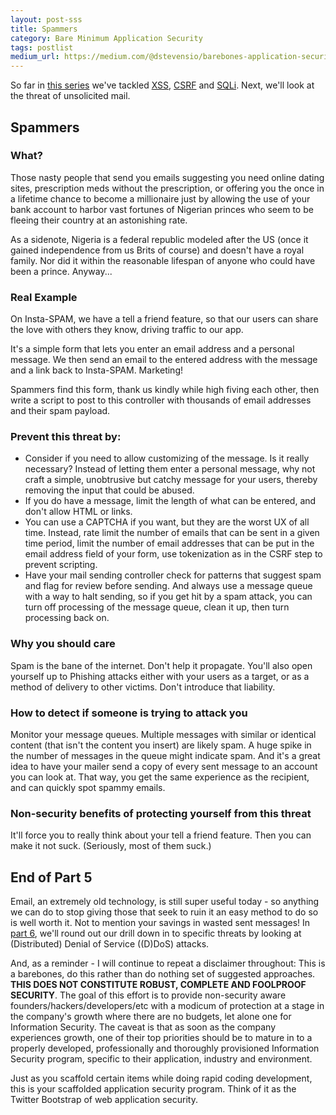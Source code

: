 ```yaml
---
layout: post-sss
title: Spammers
category: Bare Minimum Application Security
tags: postlist
medium_url: https://medium.com/@dstevensio/barebones-application-security-spammers-397af2b67ea4
---
```


So far in [this series](/startup-or-bare-minimum-security) we've
tackled [XSS](/startup-or-bare-minimum-security-part-2-xss),
[CSRF](/startup-or-bare-minimum-security-part-3-csrf) and
[SQLi](/startup-or-bare-minimum-security-part-4-sqli). Next, we'll
look at the threat of unsolicited mail.

Spammers
--------

### What?

Those nasty people that send you emails suggesting you need
online dating sites, prescription meds without the
prescription, or offering you the once in a lifetime
chance to become a millionaire just by allowing the use of
your bank account to harbor vast fortunes of Nigerian princes
who seem to be fleeing their country at an astonishing rate.

As a sidenote, Nigeria is a federal republic modeled after
the US (once it gained independence from us Brits of course)
and doesn't have a royal family. Nor did it within the
reasonable lifespan of anyone who could have been a prince.
Anyway...

### Real Example

On Insta-SPAM, we have a tell a friend feature, so that our
users can share the love with others they know, driving
traffic to our app.

It's a simple form that lets you enter an email address and
a personal message. We then send an email to the entered
address with the message and a link back to Insta-SPAM.
Marketing!

Spammers find this form, thank us kindly while high fiving
each other, then write a script to post to this controller
with thousands of email addresses and their spam payload.

### Prevent this threat by:
* Consider if you need to allow customizing of the message.
Is it really necessary? Instead of letting them enter a
personal message, why not craft a simple, unobtrusive but
catchy message for your users, thereby removing the input
that could be abused.
* If you do have a message, limit the length of what can be
entered, and don't allow HTML or links.
* You can use a CAPTCHA if you want, but they are the worst
UX of all time. Instead, rate limit the number of emails that
can be sent in a given time period, limit the number of email
addresses that can be put in the email address field of your
form, use tokenization as in the CSRF step to prevent scripting.
* Have your mail sending controller check for patterns that
suggest spam and flag for review before sending. And always
use a message queue with a way to halt sending, so if you
get hit by a spam attack, you can turn off processing of
the message queue, clean it up, then turn processing back on.

### Why you should care

Spam is the bane of the internet. Don't help it propagate.
You'll also open yourself up to Phishing attacks either
with your users as a target, or as a method of delivery
to other victims. Don't introduce that liability.

### How to detect if someone is trying to attack you

Monitor your message queues. Multiple messages with similar
or identical content (that isn't the content you insert) are
likely spam. A huge spike in the number of messages in the
queue might indicate spam. And it's a great idea to have
your mailer send a copy of every sent message to an account
you can look at. That way, you get the same experience as
the recipient, and can quickly spot spammy emails.

### Non-security benefits of protecting yourself from this threat

It'll force you to really think about your tell a friend
feature. Then you can make it not suck. (Seriously, most
of them suck.)

End of Part 5
-------------

Email, an extremely old technology, is still super useful today - so anything
we can do to stop giving those that seek to ruin it an easy method to do so
is well worth it. Not to mention your savings in wasted sent messages! In
[part 6](/startup-or-bare-minimum-security-part-6-ddos), we'll round out
our drill down in to specific threats by looking at (Distributed) Denial of
Service ((D)DoS) attacks.

And, as a reminder - I will continue to repeat a disclaimer throughout: This is a barebones, do this
rather than do nothing set of suggested approaches. **THIS DOES NOT CONSTITUTE
ROBUST, COMPLETE AND FOOLPROOF SECURITY**. The goal of this effort is to provide
non-security aware founders/hackers/developers/etc with a modicum of protection
at a stage in the company's growth where there are no budgets, let alone one
for Information Security. The caveat is that as soon as the company experiences
growth, one of their top priorities should be to mature in to a properly
developed, professionally and thoroughly provisioned Information Security
program, specific to their application, industry and environment.

Just as you scaffold certain items while doing rapid coding development, this
is your scaffolded application security program. Think of it as the Twitter
Bootstrap of web application security.
